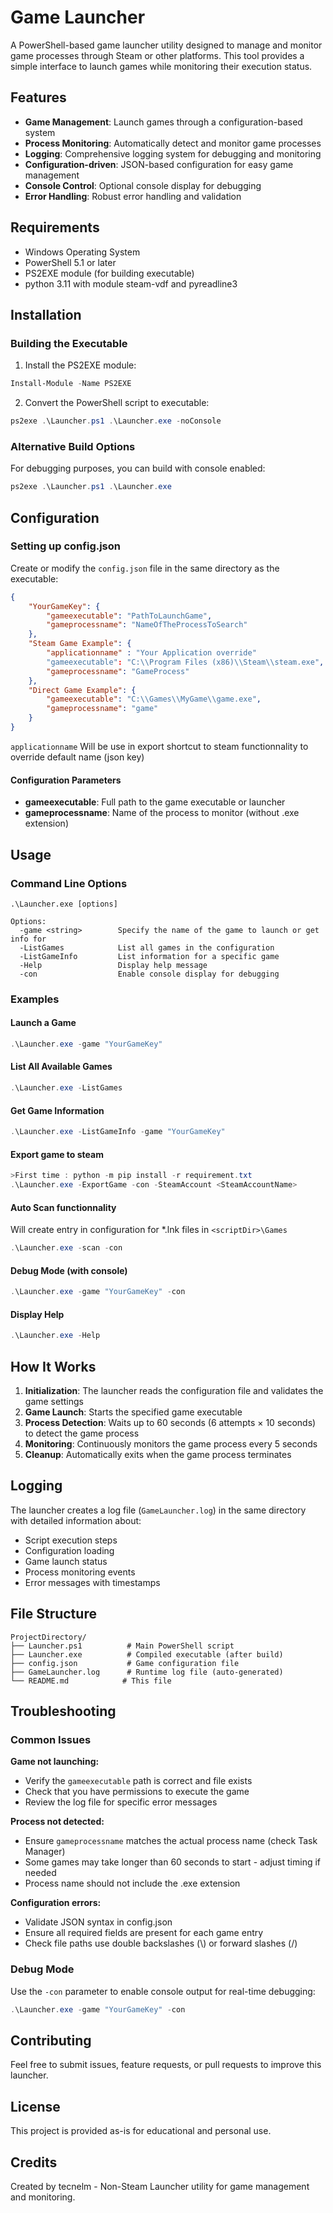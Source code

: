 # Game Launcher

A PowerShell-based game launcher utility designed to manage and monitor game processes through Steam or other platforms. This tool provides a simple interface to launch games while monitoring their execution status.

## Features

- **Game Management**: Launch games through a configuration-based system
- **Process Monitoring**: Automatically detect and monitor game processes
- **Logging**: Comprehensive logging system for debugging and monitoring
- **Configuration-driven**: JSON-based configuration for easy game management
- **Console Control**: Optional console display for debugging
- **Error Handling**: Robust error handling and validation

## Requirements

- Windows Operating System
- PowerShell 5.1 or later
- PS2EXE module (for building executable)
- python 3.11 with module steam-vdf and pyreadline3

## Installation

### Building the Executable

1. Install the PS2EXE module:
```powershell
Install-Module -Name PS2EXE
```

2. Convert the PowerShell script to executable:
```powershell
ps2exe .\Launcher.ps1 .\Launcher.exe -noConsole
```

### Alternative Build Options

For debugging purposes, you can build with console enabled:
```powershell
ps2exe .\Launcher.ps1 .\Launcher.exe
```

## Configuration

### Setting up config.json

Create or modify the `config.json` file in the same directory as the executable:

```json
{
    "YourGameKey": {
        "gameexecutable": "PathToLaunchGame",
        "gameprocessname": "NameOfTheProcessToSearch"
    },
    "Steam Game Example": {
        "applicationname" : "Your Application override"
        "gameexecutable": "C:\\Program Files (x86)\\Steam\\steam.exe",
        "gameprocessname": "GameProcess"
    },
    "Direct Game Example": {
        "gameexecutable": "C:\\Games\\MyGame\\game.exe",
        "gameprocessname": "game"
    }
}
```
`applicationname` Will be use in export shortcut to steam functionnality to override default name (json key)
#### Configuration Parameters

- **gameexecutable**: Full path to the game executable or launcher
- **gameprocessname**: Name of the process to monitor (without .exe extension)

## Usage

### Command Line Options

```
.\Launcher.exe [options]

Options:
  -game <string>        Specify the name of the game to launch or get info for
  -ListGames            List all games in the configuration
  -ListGameInfo         List information for a specific game
  -Help                 Display help message
  -con                  Enable console display for debugging
```

### Examples

#### Launch a Game
```powershell
.\Launcher.exe -game "YourGameKey"
```

#### List All Available Games
```powershell
.\Launcher.exe -ListGames
```

#### Get Game Information
```powershell
.\Launcher.exe -ListGameInfo -game "YourGameKey"
```
#### Export game to steam 
```powershell
>First time : python -m pip install -r requirement.txt
.\Launcher.exe -ExportGame -con -SteamAccount <SteamAccountName>
```
#### Auto Scan functionnality
Will create entry in configuration for *.lnk files in `<scriptDir>\Games`
```powershell
.\Launcher.exe -scan -con
```

#### Debug Mode (with console)
```powershell
.\Launcher.exe -game "YourGameKey" -con
```

#### Display Help
```powershell
.\Launcher.exe -Help
```

## How It Works

1. **Initialization**: The launcher reads the configuration file and validates the game settings
2. **Game Launch**: Starts the specified game executable
3. **Process Detection**: Waits up to 60 seconds (6 attempts × 10 seconds) to detect the game process
4. **Monitoring**: Continuously monitors the game process every 5 seconds
5. **Cleanup**: Automatically exits when the game process terminates

## Logging

The launcher creates a log file (`GameLauncher.log`) in the same directory with detailed information about:
- Script execution steps
- Configuration loading
- Game launch status
- Process monitoring events
- Error messages with timestamps

## File Structure

```
ProjectDirectory/
├── Launcher.ps1          # Main PowerShell script
├── Launcher.exe          # Compiled executable (after build)
├── config.json           # Game configuration file
├── GameLauncher.log      # Runtime log file (auto-generated)
└── README.md            # This file
```

## Troubleshooting

### Common Issues

**Game not launching:**
- Verify the `gameexecutable` path is correct and file exists
- Check that you have permissions to execute the game
- Review the log file for specific error messages

**Process not detected:**
- Ensure `gameprocessname` matches the actual process name (check Task Manager)
- Some games may take longer than 60 seconds to start - adjust timing if needed
- Process name should not include the .exe extension

**Configuration errors:**
- Validate JSON syntax in config.json
- Ensure all required fields are present for each game entry
- Check file paths use double backslashes (\\) or forward slashes (/)

### Debug Mode

Use the `-con` parameter to enable console output for real-time debugging:
```powershell
.\Launcher.exe -game "YourGameKey" -con
```
## Contributing

Feel free to submit issues, feature requests, or pull requests to improve this launcher.

## License

This project is provided as-is for educational and personal use.

## Credits

Created by tecnelm - Non-Steam Launcher utility for game management and monitoring. 
